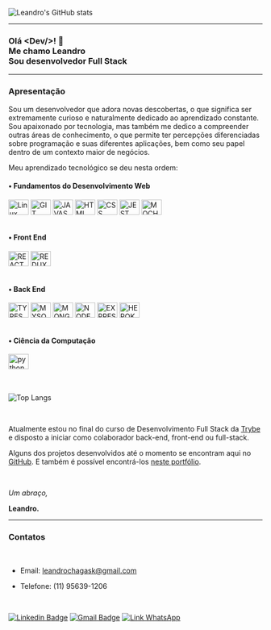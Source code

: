 ![Leandro's GitHub stats](https://github-readme-stats.vercel.app/api?username=leandrochs&hide=stars,issues&count_private=true&show_icons=true&theme=chartreuse-dark&line_height=35rem&locale=pt-br)

---

<h3> Olá &#60Dev/>! 👋 </br> Me chamo Leandro</br>Sou desenvolvedor Full Stack</h3>

---

### Apresentação

Sou um desenvolvedor que adora novas descobertas, o que significa ser extremamente curioso e naturalmente dedicado ao aprendizado constante. Sou apaixonado por tecnologia, mas também me dedico a compreender outras áreas de conhecimento, o que permite ter percepções diferenciadas sobre programação e suas diferentes aplicações, bem como seu papel dentro de um contexto maior de negócios.

Meu aprendizado tecnológico se deu nesta ordem:

#### • Fundamentos do Desenvolvimento Web

<div>
  <img align="center" alt="Linux" title="Linux" height="30" width="40" src="https://cdn.jsdelivr.net/gh/devicons/devicon/icons/linux/linux-original.svg">
  <img align="center" alt="GIT" title="GIT" height="30" width="40" src="https://cdn.jsdelivr.net/gh/devicons/devicon/icons/git/git-original-wordmark.svg">
  <img align="center" alt="JAVASCRIPT" title="JAVASCRIPT" height="30" width="40" src="https://cdn.jsdelivr.net/gh/devicons/devicon/icons/javascript/javascript-original.svg">
  <img align="center" alt="HTML" title="HTML" height="30" width="40" src="https://cdn.jsdelivr.net/gh/devicons/devicon/icons/html5/html5-original-wordmark.svg">
  <img align="center" alt="CSS" title="CSS" height="30" width="40" src="https://cdn.jsdelivr.net/gh/devicons/devicon/icons/css3/css3-original-wordmark.svg">
  <img align="center" alt="JEST" title="JEST" height="30" width="40" src="https://cdn.jsdelivr.net/gh/devicons/devicon/icons/jest/jest-plain.svg">
  <img align="center" alt="MOCHA" title="MOCHA" height="30" width="40" src="https://cdn.jsdelivr.net/gh/devicons/devicon/icons/mocha/mocha-plain.svg">
</div>

</br>

#### • Front End

<div>
  <img align="center" alt="REACT" title="REACT" height="30" width="40" src="https://cdn.jsdelivr.net/gh/devicons/devicon/icons/react/react-original-wordmark.svg">
  <img align="center" alt="REDUX" title="REDUX" height="30" width="40" src="https://cdn.jsdelivr.net/gh/devicons/devicon/icons/redux/redux-original.svg">
</div>

</br>

#### • Back End

<div>
  <img align="center" alt="TYPESCRIPT" title="TYPESCRIPT" height="30" width="40" src="https://cdn.jsdelivr.net/gh/devicons/devicon/icons/typescript/typescript-original.svg">
  <img align="center" alt="MYSQL" title="MYSQL" height="30" width="40" src="https://cdn.jsdelivr.net/gh/devicons/devicon/icons/mysql/mysql-original-wordmark.svg">
  <img align="center" alt="MONGODB" title="MONGODB" height="30" width="40" src="https://cdn.jsdelivr.net/gh/devicons/devicon/icons/mongodb/mongodb-original-wordmark.svg">
  <img align="center" alt="NODE" title="NODE" height="30" width="40" src="https://cdn.jsdelivr.net/gh/devicons/devicon/icons/nodejs/nodejs-original-wordmark.svg">
  <img align="center" alt="EXPRESS" title="EXPRESS" height="30" width="40" src="https://cdn.jsdelivr.net/gh/devicons/devicon/icons/express/express-original-wordmark.svg">
  <img align="center" alt="HEROKU" title="HEROKU" height="30" width="40" src="https://cdn.jsdelivr.net/gh/devicons/devicon/icons/heroku/heroku-original-wordmark.svg">
</div>

</br>

#### • Ciência da Computação

<div>
  <img align="center" alt="python" title="python" height="30" width="40" src="https://cdn.jsdelivr.net/gh/devicons/devicon/icons/python/python-original-wordmark.svg">
</div>

</br>
</br>

![Top Langs](https://github-readme-stats.vercel.app/api/top-langs/?username=leandrochs&layout=compact&langs_count=16&theme=chartreuse-dark&locale=pt-br)

</br>

Atualmente estou no final do curso de Desenvolvimento Full Stack da [Trybe](https://www.betrybe.com/) e disposto a iniciar como colaborador back-end, front-end ou full-stack.

Alguns dos projetos desenvolvidos até o momento se encontram aqui no [GitHub](https://github.com/leandrochs?tab=repositories). E também é possível encontrá-los [neste portfólio](https://leandrochs.github.io/#/).

</br>

_Um abraço,_

**Leandro.**

---

### Contatos

<br/>

- Email: leandrochagask@gmail.com

- Telefone: (11) 95639-1206

<br/>

[![Linkedin Badge](https://img.shields.io/badge/-Leandro-blue?style=flat-square&logo=Linkedin&logoColor=white&link=https://www.linkedin.com/in/leandrosi)](https://www.linkedin.com/in/leandrosi) [![Gmail Badge](https://img.shields.io/badge/Gmail-D14836?style=flat-square&logo=gmail&logoColor=white&link=mailto:leandrochagask@gmail.com)](mailto:leandrochagask@gmail.com) [![Link WhatsApp](https://img.shields.io/badge/WhatsApp-25D366?style=flat-square&for-the-badge&logo=whatsapp&logoColor=white)](https://api.whatsapp.com/send?phone=5511956391206&text=Ol%C3%A1%2C%20Leandro!)
